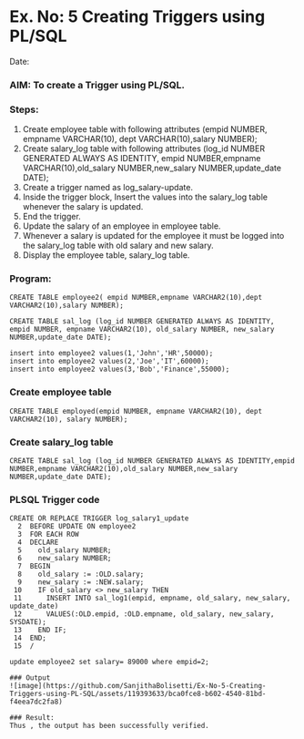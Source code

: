 # Ex. No: 5 Creating Triggers using PL/SQL
Date:

### AIM: To create a Trigger using PL/SQL.

### Steps:
1. Create employee table with following attributes (empid NUMBER, empname VARCHAR(10), dept VARCHAR(10),salary NUMBER);
2. Create salary_log table with following attributes (log_id NUMBER GENERATED ALWAYS AS IDENTITY, empid NUMBER,empname VARCHAR(10),old_salary NUMBER,new_salary NUMBER,update_date DATE);
3. Create a trigger named as log_salary-update.
4. Inside the trigger block, Insert the values into the salary_log table whenever the salary is updated.
5. End the trigger.
6. Update the salary of an employee in employee table.
7. Whenever a salary is updated for the employee it must be logged into the salary_log table with old salary and new salary.
8. Display the employee table, salary_log table.

### Program:
```
CREATE TABLE employee2( empid NUMBER,empname VARCHAR2(10),dept VARCHAR2(10),salary NUMBER);

CREATE TABLE sal_log (log_id NUMBER GENERATED ALWAYS AS IDENTITY, empid NUMBER, empname VARCHAR2(10), old_salary NUMBER, new_salary NUMBER,update_date DATE);

insert into employee2 values(1,'John','HR',50000);
insert into employee2 values(2,'Joe','IT',60000);
insert into employee2 values(3,'Bob','Finance',55000);
```

### Create employee table
```
CREATE TABLE employed(empid NUMBER, empname VARCHAR2(10), dept VARCHAR2(10), salary NUMBER);
```

### Create salary_log table
```
CREATE TABLE sal_log (log_id NUMBER GENERATED ALWAYS AS IDENTITY,empid NUMBER,empname VARCHAR2(10),old_salary NUMBER,new_salary NUMBER,update_date DATE);
```


### PLSQL Trigger code
```
CREATE OR REPLACE TRIGGER log_salary1_update
  2  BEFORE UPDATE ON employee2
  3  FOR EACH ROW
  4  DECLARE
  5    old_salary NUMBER;
  6    new_salary NUMBER;
  7  BEGIN
  8    old_salary := :OLD.salary;
  9    new_salary := :NEW.salary;
 10    IF old_salary <> new_salary THEN
 11      INSERT INTO sal_log1(empid, empname, old_salary, new_salary, update_date)
 12      VALUES(:OLD.empid, :OLD.empname, old_salary, new_salary, SYSDATE);
 13    END IF;
 14  END;
 15  /

update employee2 set salary= 89000 where empid=2;

### Output
![image](https://github.com/SanjithaBolisetti/Ex-No-5-Creating-Triggers-using-PL-SQL/assets/119393633/bca0fce8-b602-4540-81bd-f4eea7dc2fa8)

### Result:
Thus , the output has been successfully verified.
